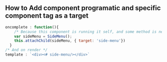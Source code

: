 ## How to Add component programatic and specific component tag as a target 
```js
oncomplete : function(){
    /* Because this component is running it self, and some method is need waiting from master app, so need install component child on complete */
    var sideMenu = SideMenu();
    this.attachChild(sideMenu, { target: 'side-menu'})
  }
/* And on render */
template : `<div><# side-menu/></div>`
```